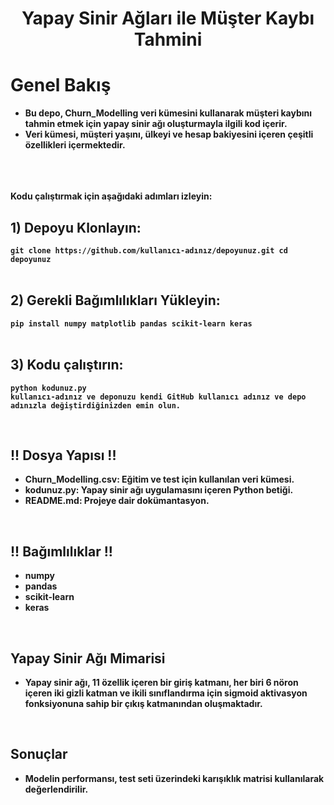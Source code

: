 <h1 align="center"><b>Yapay Sinir Ağları ile Müşter Kaybı Tahmini</b> </h1> 

<h1 align="left"><b>Genel Bakış</b> </h1>

* <b>Bu depo, Churn_Modelling veri kümesini kullanarak müşteri kaybını tahmin etmek için yapay sinir ağı oluşturmayla ilgili kod içerir. <br>
* <b>Veri kümesi, müşteri yaşını, ülkeyi ve hesap bakiyesini içeren çeşitli özellikleri içermektedir.</b>

<br>
<br>
<br>
<b>Kodu çalıştırmak için aşağıdaki adımları izleyin:</b>
<br>

## 1) Depoyu Klonlayın: 

``
git clone https://github.com/kullanıcı-adınız/depoyunuz.git
cd depoyunuz
``
<br>
<br>

## 2) Gerekli Bağımlılıkları Yükleyin:

   ``
   pip install numpy matplotlib pandas scikit-learn keras
   ``
<br>
<br>

## 3) Kodu çalıştırın:
   
```
python kodunuz.py
kullanıcı-adınız ve deponuzu kendi GitHub kullanıcı adınız ve depo adınızla değiştirdiğinizden emin olun.
```
<br>

## !! Dosya Yapısı !!
- Churn_Modelling.csv: Eğitim ve test için kullanılan veri kümesi. <br>
- kodunuz.py: Yapay sinir ağı uygulamasını içeren Python betiği. <br>
- README.md: Projeye dair dokümantasyon. <br>
<br>

## !! Bağımlılıklar !!
- numpy <br>
- pandas <br>
- scikit-learn <br>
- keras <br>
<br>

## Yapay Sinir Ağı Mimarisi
* Yapay sinir ağı, 11 özellik içeren bir giriş katmanı, her biri 6 nöron içeren iki gizli katman ve ikili sınıflandırma için sigmoid aktivasyon fonksiyonuna sahip bir çıkış katmanından oluşmaktadır.
<br>

## Sonuçlar
* Modelin performansı, test seti üzerindeki karışıklık matrisi kullanılarak değerlendirilir.
